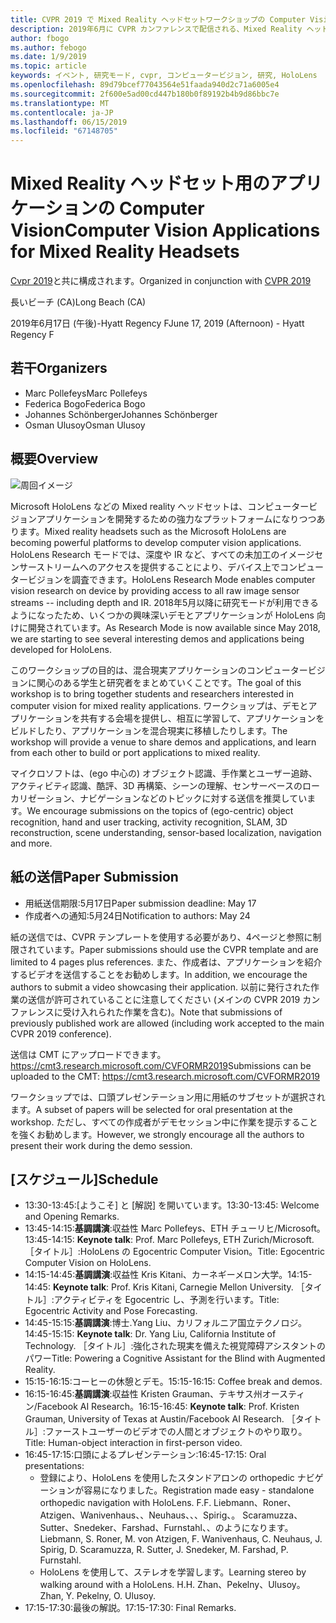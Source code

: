 ```yaml
---
title: CVPR 2019 で Mixed Reality ヘッドセットワークショップの Computer Vision アプリケーション
description: 2019年6月に CVPR カンファレンスで配信される、Mixed Reality ヘッドセットワークショップの Computer Vision アプリケーションの概要とスケジュール。
author: fbogo
ms.author: febogo
ms.date: 1/9/2019
ms.topic: article
keywords: イベント, 研究モード, cvpr, コンピュータービジョン, 研究, HoloLens
ms.openlocfilehash: 89d79bcef77043564e51faada940d2c71a6005e4
ms.sourcegitcommit: 2f600e5ad00cd447b180b0f89192b4b9d86bbc7e
ms.translationtype: MT
ms.contentlocale: ja-JP
ms.lasthandoff: 06/15/2019
ms.locfileid: "67148705"
---
```

# <a name="computer-vision-applications-for-mixed-reality-headsets"></a><span data-ttu-id="4f6c0-104">Mixed Reality ヘッドセット用のアプリケーションの Computer Vision</span><span class="sxs-lookup"><span data-stu-id="4f6c0-104">Computer Vision Applications for Mixed Reality Headsets</span></span>

<span data-ttu-id="4f6c0-105">[Cvpr 2019](http://cvpr2019.thecvf.com/)と共に構成されます。</span><span class="sxs-lookup"><span data-stu-id="4f6c0-105">Organized in conjunction with [CVPR 2019](http://cvpr2019.thecvf.com/)</span></span>

<span data-ttu-id="4f6c0-106">長いビーチ (CA)</span><span class="sxs-lookup"><span data-stu-id="4f6c0-106">Long Beach (CA)</span></span>

<span data-ttu-id="4f6c0-107">2019年6月17日 (午後)-Hyatt Regency F</span><span class="sxs-lookup"><span data-stu-id="4f6c0-107">June 17, 2019 (Afternoon) - Hyatt Regency F</span></span>


## <a name="organizers"></a><span data-ttu-id="4f6c0-108">若干</span><span class="sxs-lookup"><span data-stu-id="4f6c0-108">Organizers</span></span>
* <span data-ttu-id="4f6c0-109">Marc Pollefeys</span><span class="sxs-lookup"><span data-stu-id="4f6c0-109">Marc Pollefeys</span></span>
* <span data-ttu-id="4f6c0-110">Federica Bogo</span><span class="sxs-lookup"><span data-stu-id="4f6c0-110">Federica Bogo</span></span>
* <span data-ttu-id="4f6c0-111">Johannes Schönberger</span><span class="sxs-lookup"><span data-stu-id="4f6c0-111">Johannes Schönberger</span></span>
* <span data-ttu-id="4f6c0-112">Osman Ulusoy</span><span class="sxs-lookup"><span data-stu-id="4f6c0-112">Osman Ulusoy</span></span>

## <a name="overview"></a><span data-ttu-id="4f6c0-113">概要</span><span class="sxs-lookup"><span data-stu-id="4f6c0-113">Overview</span></span>

![周回イメージ](images/cvpr2019_teaser2.jpg)

<span data-ttu-id="4f6c0-115">Microsoft HoloLens などの Mixed reality ヘッドセットは、コンピュータービジョンアプリケーションを開発するための強力なプラットフォームになりつつあります。</span><span class="sxs-lookup"><span data-stu-id="4f6c0-115">Mixed reality headsets such as the Microsoft HoloLens are becoming powerful platforms to develop computer vision applications.</span></span> <span data-ttu-id="4f6c0-116">HoloLens Research モードでは、深度や IR など、すべての未加工のイメージセンサーストリームへのアクセスを提供することにより、デバイス上でコンピュータービジョンを調査できます。</span><span class="sxs-lookup"><span data-stu-id="4f6c0-116">HoloLens Research Mode enables computer vision research on device by providing access to all raw image sensor streams -- including depth and IR.</span></span> <span data-ttu-id="4f6c0-117">2018年5月以降に研究モードが利用できるようになったため、いくつかの興味深いデモとアプリケーションが HoloLens 向けに開発されています。</span><span class="sxs-lookup"><span data-stu-id="4f6c0-117">As Research Mode is now available since May 2018, we are starting to see several interesting demos and applications being developed for HoloLens.</span></span> 

<span data-ttu-id="4f6c0-118">このワークショップの目的は、混合現実アプリケーションのコンピュータービジョンに関心のある学生と研究者をまとめていくことです。</span><span class="sxs-lookup"><span data-stu-id="4f6c0-118">The goal of this workshop is to bring together students and researchers interested in computer vision for mixed reality applications.</span></span> <span data-ttu-id="4f6c0-119">ワークショップは、デモとアプリケーションを共有する会場を提供し、相互に学習して、アプリケーションをビルドしたり、アプリケーションを混合現実に移植したりします。</span><span class="sxs-lookup"><span data-stu-id="4f6c0-119">The workshop will provide a venue to share demos and applications, and learn from each other to build or port applications to mixed reality.</span></span> 

<span data-ttu-id="4f6c0-120">マイクロソフトは、(ego 中心の) オブジェクト認識、手作業とユーザー追跡、アクティビティ認識、酷評、3D 再構築、シーンの理解、センサーベースのローカリゼーション、ナビゲーションなどのトピックに対する送信を推奨しています。</span><span class="sxs-lookup"><span data-stu-id="4f6c0-120">We encourage submissions on the topics of (ego-centric) object recognition, hand and user tracking, activity recognition, SLAM, 3D reconstruction, scene understanding, sensor-based localization, navigation and more.</span></span>

## <a name="paper-submission"></a><span data-ttu-id="4f6c0-121">紙の送信</span><span class="sxs-lookup"><span data-stu-id="4f6c0-121">Paper Submission</span></span>
* <span data-ttu-id="4f6c0-122">用紙送信期限:5月17日</span><span class="sxs-lookup"><span data-stu-id="4f6c0-122">Paper submission deadline: May 17</span></span>
* <span data-ttu-id="4f6c0-123">作成者への通知:5月24日</span><span class="sxs-lookup"><span data-stu-id="4f6c0-123">Notification to authors: May 24</span></span>

<span data-ttu-id="4f6c0-124">紙の送信では、CVPR テンプレートを使用する必要があり、4ページと参照に制限されています。</span><span class="sxs-lookup"><span data-stu-id="4f6c0-124">Paper submissions should use the CVPR template and are limited to 4 pages plus references.</span></span> <span data-ttu-id="4f6c0-125">また、作成者は、アプリケーションを紹介するビデオを送信することをお勧めします。</span><span class="sxs-lookup"><span data-stu-id="4f6c0-125">In addition, we encourage the authors to submit a video showcasing their application.</span></span>
<span data-ttu-id="4f6c0-126">以前に発行された作業の送信が許可されていることに注意してください (メインの CVPR 2019 カンファレンスに受け入れられた作業を含む)。</span><span class="sxs-lookup"><span data-stu-id="4f6c0-126">Note that submissions of previously published work are allowed (including work accepted to the main CVPR 2019 conference).</span></span> 

<span data-ttu-id="4f6c0-127">送信は CMT にアップロードできます。 https://cmt3.research.microsoft.com/CVFORMR2019</span><span class="sxs-lookup"><span data-stu-id="4f6c0-127">Submissions can be uploaded to the CMT: https://cmt3.research.microsoft.com/CVFORMR2019</span></span>

<span data-ttu-id="4f6c0-128">ワークショップでは、口頭プレゼンテーション用に用紙のサブセットが選択されます。</span><span class="sxs-lookup"><span data-stu-id="4f6c0-128">A subset of papers will be selected for oral presentation at the workshop.</span></span> <span data-ttu-id="4f6c0-129">ただし、すべての作成者がデモセッション中に作業を提示することを強くお勧めします。</span><span class="sxs-lookup"><span data-stu-id="4f6c0-129">However, we strongly encourage all the authors to present their work during the demo session.</span></span>


## <a name="schedule"></a><span data-ttu-id="4f6c0-130">[スケジュール]</span><span class="sxs-lookup"><span data-stu-id="4f6c0-130">Schedule</span></span>
* <span data-ttu-id="4f6c0-131">13:30-13:45:[ようこそ] と [解説] を開いています。</span><span class="sxs-lookup"><span data-stu-id="4f6c0-131">13:30-13:45: Welcome and Opening Remarks.</span></span>
* <span data-ttu-id="4f6c0-132">13:45-14:15:**基調講演**:収益性 Marc Pollefeys、ETH チューリヒ/Microsoft。</span><span class="sxs-lookup"><span data-stu-id="4f6c0-132">13:45-14:15: **Keynote talk**: Prof. Marc Pollefeys, ETH Zurich/Microsoft.</span></span> <span data-ttu-id="4f6c0-133">［タイトル］:HoloLens の Egocentric Computer Vision。</span><span class="sxs-lookup"><span data-stu-id="4f6c0-133">Title: Egocentric Computer Vision on HoloLens.</span></span>
* <span data-ttu-id="4f6c0-134">14:15-14:45:**基調講演**:収益性 Kris Kitani、カーネギーメロン大学。</span><span class="sxs-lookup"><span data-stu-id="4f6c0-134">14:15-14:45: **Keynote talk**: Prof. Kris Kitani, Carnegie Mellon University.</span></span> <span data-ttu-id="4f6c0-135">［タイトル］:アクティビティを Egocentric し、予測を行います。</span><span class="sxs-lookup"><span data-stu-id="4f6c0-135">Title: Egocentric Activity and Pose Forecasting.</span></span>
* <span data-ttu-id="4f6c0-136">14:45-15:15:**基調講演**:博士.Yang Liu、カリフォルニア国立テクノロジ。</span><span class="sxs-lookup"><span data-stu-id="4f6c0-136">14:45-15:15: **Keynote talk**: Dr. Yang Liu, California Institute of Technology.</span></span> <span data-ttu-id="4f6c0-137">［タイトル］:強化された現実を備えた視覚障碍アシスタントのパワー</span><span class="sxs-lookup"><span data-stu-id="4f6c0-137">Title: Powering a Cognitive Assistant for the Blind with Augmented Reality.</span></span>
* <span data-ttu-id="4f6c0-138">15:15-16:15:コーヒーの休憩とデモ。</span><span class="sxs-lookup"><span data-stu-id="4f6c0-138">15:15-16:15: Coffee break and demos.</span></span>
* <span data-ttu-id="4f6c0-139">16:15-16:45:**基調講演**:収益性 Kristen Grauman、テキサス州オースティン/Facebook AI Research。</span><span class="sxs-lookup"><span data-stu-id="4f6c0-139">16:15-16:45: **Keynote talk**: Prof. Kristen Grauman, University of Texas at Austin/Facebook AI Research.</span></span> <span data-ttu-id="4f6c0-140">［タイトル］:ファーストユーザーのビデオでの人間とオブジェクトのやり取り。</span><span class="sxs-lookup"><span data-stu-id="4f6c0-140">Title: Human-object interaction in first-person video.</span></span>
* <span data-ttu-id="4f6c0-141">16:45-17:15:口頭によるプレゼンテーション:</span><span class="sxs-lookup"><span data-stu-id="4f6c0-141">16:45-17:15: Oral presentations:</span></span>
    * <span data-ttu-id="4f6c0-142">登録により、HoloLens を使用したスタンドアロンの orthopedic ナビゲーションが容易になりました。</span><span class="sxs-lookup"><span data-stu-id="4f6c0-142">Registration made easy - standalone orthopedic navigation with HoloLens.</span></span> <span data-ttu-id="4f6c0-143">F.</span><span class="sxs-lookup"><span data-stu-id="4f6c0-143">F.</span></span> <span data-ttu-id="4f6c0-144">Liebmann、Roner、Atzigen、Wanivenhaus、、Neuhaus、、、Spirig、。 Scaramuzza、Sutter、Snedeker、Farshad、Furnstahl、、のようになります。</span><span class="sxs-lookup"><span data-stu-id="4f6c0-144">Liebmann, S. Roner, M. von Atzigen, F. Wanivenhaus, C. Neuhaus, J. Spirig, D. Scaramuzza, R. Sutter, J. Snedeker, M. Farshad, P. Furnstahl.</span></span>
    * <span data-ttu-id="4f6c0-145">HoloLens を使用して、ステレオを学習します。</span><span class="sxs-lookup"><span data-stu-id="4f6c0-145">Learning stereo by walking around with a HoloLens.</span></span> <span data-ttu-id="4f6c0-146">H.</span><span class="sxs-lookup"><span data-stu-id="4f6c0-146">H.</span></span> <span data-ttu-id="4f6c0-147">Zhan、Pekelny、Ulusoy。</span><span class="sxs-lookup"><span data-stu-id="4f6c0-147">Zhan, Y. Pekelny, O. Ulusoy.</span></span>
* <span data-ttu-id="4f6c0-148">17:15-17:30:最後の解説。</span><span class="sxs-lookup"><span data-stu-id="4f6c0-148">17:15-17:30: Final Remarks.</span></span>
